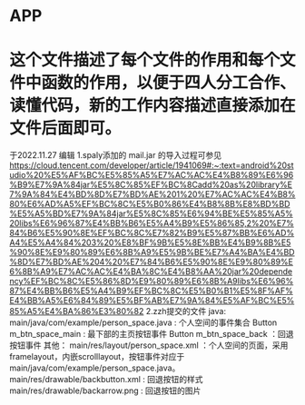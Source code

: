 # APP
# 这个文件描述了每个文件的作用和每个文件中函数的作用，以便于四人分工合作、读懂代码，新的工作内容描述直接添加在文件后面即可。

于2022.11.27 编辑
1.spaly添加的 mail.jar 的导入过程可参见 https://cloud.tencent.com/developer/article/1941069#:~:text=android%20studio%20%E5%AF%BC%E5%85%A5%E7%AC%AC%E4%B8%89%E6%96%B9%E7%9A%84jar%E5%8C%85%EF%BC%8Cadd%20as%20library%E7%9A%84%E4%BD%8D%E7%BD%AE%201%20%E7%AC%AC%E4%B8%80%E6%AD%A5%EF%BC%8C%E5%B0%86%E4%B8%8B%E8%BD%BD%E5%A5%BD%E7%9A%84jar%E5%8C%85%E6%94%BE%E5%85%A5%20libs%E6%96%87%E4%BB%B6%E5%A4%B9%E5%86%85,2%20%E7%84%B6%E5%90%8E%EF%BC%8C%E7%82%B9%E5%87%BB%E6%AD%A4%E5%A4%84%203%20%E8%BF%9B%E5%8E%BB%E4%B9%8B%E5%90%8E%E9%80%89%E6%8B%A9%E5%9B%BE%E7%A4%BA%E4%BD%8D%E7%BD%AE%204%20%E7%84%B6%E5%90%8E%E9%80%89%E6%8B%A9%E7%AC%AC%E4%BA%8C%E4%B8%AA%20jar%20dependency%EF%BC%8C%E5%86%8D%E9%80%89%E6%8B%A9libs%E6%96%87%E4%BB%B6%E5%A4%B9%EF%BC%8C%E5%B0%B1%E5%8F%AF%E4%BB%A5%E6%84%89%E5%BF%AB%E7%9A%84%E5%AF%BC%E5%85%A5%E4%BA%86%E3%80%82
2.zzh提交的文件
java:
  main/java/com/example/person_space.java : 个人空间的事件集合
      Button m_btn_space_main : 最下部的主页按钮事件
      Button m_btn_space_back ：回退按钮事件
其他：
  main/res/layout/person_space.xml ：个人空间的页面，采用framelayout，内嵌scrolllayout，按钮事件对应于main/java/com/example/person_space.java。
  main/res/drawable/backbutton.xml : 回退按钮的样式
  main/res/drawable/backarrow.png  : 回退按钮的图片
  
  
  
